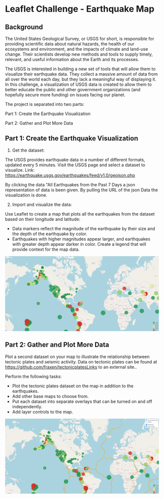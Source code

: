 # Leaflet Challenge - Earthquake Map

## Background

The United States Geological Survey, or USGS for short, is responsible for providing scientific data about natural hazards, the health of our ecosystems and environment, and the impacts of climate and land-use change. Their scientists develop new methods and tools to supply timely, relevant, and useful information about the Earth and its processes.

The USGS is interested in building a new set of tools that will allow them to visualize their earthquake data. They collect a massive amount of data from all over the world each day, but they lack a meaningful way of displaying it. In this challenge, a visualization of USGS data is created to allow them to better educate the public and other government organizations (and hopefully secure more funding) on issues facing our planet.

The  project is separated into two parts:

Part 1: Create the Earthquake Visualization

Part 2: Gather and Plot More Data

## Part 1: Create the Earthquake Visualization

1.  Get the dataset:

The USGS provides earthquake data in a number of different formats, updated every 5 minutes. Visit the USGS page and select a dataset to visualize.
Link: https://earthquake.usgs.gov/earthquakes/feed/v1.0/geojson.php

By clicking the data  "All Earthquakes from the Past 7 Days a json representation of data is been given.
By pulling  the URL of the json Data the visualization is done.

2. Import and visualize the data:

Use Leaflet to create a map that plots all the earthquakes from the dataset based on their longitude and latitude:
* Data markers reflect the magnitude of the earthquake by their size and the depth of the earthquake by color. 
* Earthquakes with higher magnitudes appear larger, and earthquakes with greater depth appear darker in color.
Create a legend that will provide context for the map data.

![alt text](image.png)

## Part 2: Gather and Plot More Data 

Plot a second dataset on your map to illustrate the relationship between tectonic plates and seismic activity.
Data on tectonic plates can be found at https://github.com/fraxen/tectonicplatesLinks to an external site..

Perform the following tasks:

* Plot the tectonic plates dataset on the map in addition to the earthquakes.
* Add other base maps to choose from.
* Put each dataset into separate overlays that can be turned on and off independently.
* Add layer controls to the map.

![alt text](image-1.png)









